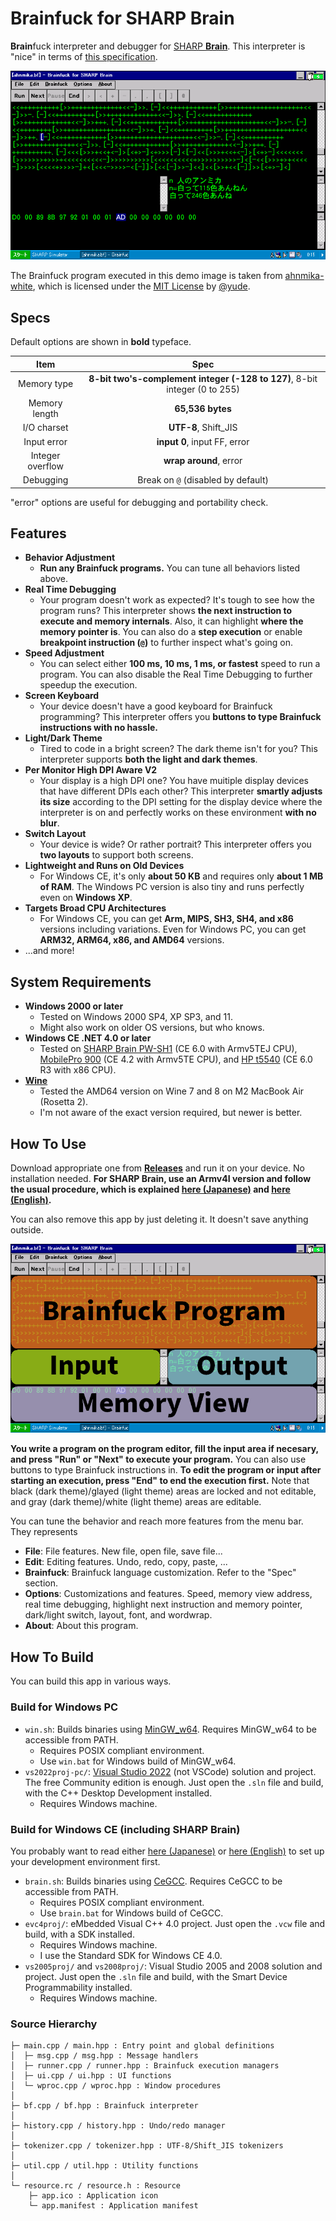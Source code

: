 # Brainfuck for SHARP Brain

**Brain**fuck interpreter and debugger for [SHARP **Brain**](https://jp.sharp/edictionary/). This interpreter is "nice" in terms of [this specification](http://www.muppetlabs.com/~breadbox/bf/standards.html).

![](running.png)

The Brainfuck program executed in this demo image is taken from [ahnmika-white](https://github.com/yude/ahnmika-white/blob/main/main.bf), which is licensed under the [MIT License](https://github.com/yude/ahnmika-white/blob/main/LICENSE) by [@yude](https://github.com/yude).

## Specs

Default options are shown in **bold** typeface.

|       Item       |                                    Spec                                    |
| :--------------: | :------------------------------------------------------------------------: |
|   Memory type    | **8-bit two's-complement integer (-128 to 127)**, 8-bit integer (0 to 255) |
|  Memory length   |                              **65,536 bytes**                              |
|   I/O charset    |                            **UTF-8**, Shift_JIS                            |
|   Input error    |                        **input 0**, input FF, error                        |
| Integer overflow |                           **wrap around**, error                           |
|    Debugging     |                     Break on `@` (disabled by default)                     |

"error" options are useful for debugging and portability check.

## Features

- **Behavior Adjustment**
  - **Run any Brainfuck programs.** You can tune all behaviors listed above.
- **Real Time Debugging**
  - Your program doesn't work as expected? It's tough to see how the program runs? This interpreter shows **the next instruction to execute and memory internals**. Also, it can highlight **where the memory pointer is**. You can also do a **step execution** or enable **breakpoint instruction (`@`)** to further inspect what's going on.
- **Speed Adjustment**
  - You can select either **100 ms, 10 ms, 1 ms, or fastest** speed to run a program. You can also disable the Real Time Debugging to further speedup the execution.
- **Screen Keyboard**
  - Your device doesn't have a good keyboard for Brainfuck programming? This interpreter offers you **buttons to type Brainfuck instructions with no hassle.**
- **Light/Dark Theme**
  - Tired to code in a bright screen? The dark theme isn't for you? This interpreter supports **both the light and dark themes**.
- **Per Monitor High DPI Aware V2**
  - Your display is a high DPI one? You have muitiple display devices that have different DPIs each other? This interpreter **smartly adjusts its size** according to the DPI setting for the display device where the interpreter is on and perfectly works on these environment **with no blur**.
- **Switch Layout**
  - Your device is wide? Or rather portrait? This interpreter offers you **two layouts** to support both screens.
- **Lightweight and Runs on Old Devices**
  - For Windows CE, it's only **about 50 KB** and requires only **about 1 MB of RAM**. The Windows PC version is also tiny and runs perfectly even on **Windows XP**.
- **Targets Broad CPU Architectures**
  - For Windows CE, you can get **Arm, MIPS, SH3, SH4, and x86** versions including variations. Even for Windows PC, you can get **ARM32, ARM64, x86, and AMD64** versions.
- ...and more!

## System Requirements

- **Windows 2000 or later**
  - Tested on Windows 2000 SP4, XP SP3, and 11.
  - Might also work on older OS versions, but who knows.
- **Windows CE .NET 4.0 or later**
  - Tested on [SHARP Brain PW-SH1](https://jp.sharp/support/dictionary/product/pw-sh1.html) (CE 6.0 with Armv5TEJ CPU), [MobilePro 900](https://www.hpcfactor.com/hardware/devices/134/NEC/MobilePro_900) (CE 4.2 with Armv5TE CPU), and [HP t5540](https://www.hpcfactor.com/hardware/devices/254/Hewlett_Packard/t5540) (CE 6.0 R3 with x86 CPU).
- **[Wine](https://www.winehq.org/)**
  - Tested the AMD64 version on Wine 7 and 8 on M2 MacBook Air (Rosetta 2).
  - I'm not aware of the exact version required, but newer is better.

## How To Use

Download appropriate one from **[Releases](https://github.com/watamario15/brainfuck-sharp-brain/releases)** and run it on your device. No installation needed. **For SHARP Brain, use an Armv4I version and follow the usual procedure, which is explained [here (Japanese)](https://brain.fandom.com/ja/wiki/%E3%82%A2%E3%83%97%E3%83%AA%E3%81%AE%E8%B5%B7%E5%8B%95%E6%96%B9%E6%B3%95) and [here (English)](https://www.hpcfactor.com/reviews/editorial/ceopener-sharp-brain/).**

You can also remove this app by just deleting it. It doesn't save anything outside.

![](desc.png)

**You write a program on the program editor, fill the input area if necesary, and press "Run" or "Next" to execute your program.** You can also use buttons to type Brainfuck instructions in. **To edit the program or input after starting an execution, press "End" to end the execution first.** Note that black (dark theme)/glayed (light theme) areas are locked and not editable, and gray (dark theme)/white (light theme) areas are editable.

You can tune the behavior and reach more features from the menu bar. They represents

- **File**: File features. New file, open file, save file...
- **Edit**: Editing features. Undo, redo, copy, paste, ...
- **Brainfuck**: Brainfuck language customization. Refer to the "Spec" section.
- **Options**: Customizations and features. Speed, memory view address, real time debugging, highlight next instruction and memory pointer, dark/light switch, layout, font, and wordwrap.
- **About**: About this program.

## How To Build

You can build this app in various ways.

### Build for Windows PC

- `win.sh`: Builds binaries using [MinGW_w64](https://www.mingw-w64.org/). Requires MinGW_w64 to be accessible from PATH.
  - Requires POSIX compliant environment.
  - Use `win.bat` for Windows build of MinGW_w64.
- `vs2022proj-pc/`: [Visual Studio 2022](https://visualstudio.microsoft.com/vs/) (not VSCode) solution and project. The free Community edition is enough. Just open the `.sln` file and build, with the C++ Desktop Development installed.
  - Requires Windows machine.

### Build for Windows CE (including SHARP Brain)

You probably want to read either [here (Japanese)](https://brain.fandom.com/ja/wiki/%E9%96%8B%E7%99%BA%E7%92%B0%E5%A2%83%E3%83%BBSDK) or [here (English)](https://www.hpcfactor.com/developer/) to set up your development environment first.

- `brain.sh`: Builds binaries using [CeGCC](https://max.kellermann.name/projects/cegcc/). Requires CeGCC to be accessible from PATH.
  - Requires POSIX compliant environment.
  - Use `brain.bat` for Windows build of CeGCC.
- `evc4proj/`: eMbedded Visual C++ 4.0 project. Just open the `.vcw` file and build, with a SDK installed.
  - Requires Windows machine.
  - I use the Standard SDK for Windows CE 4.0.
- `vs2005proj/` and `vs2008proj/`: Visual Studio 2005 and 2008 solution and project. Just open the `.sln` file and build, with the Smart Device Programmability installed.
  - Requires Windows machine.

### Source Hierarchy

```
├─ main.cpp / main.hpp : Entry point and global definitions
│  ├─ msg.cpp / msg.hpp : Message handlers
│  ├─ runner.cpp / runner.hpp : Brainfuck execution managers
│  ├─ ui.cpp / ui.hpp : UI functions
│  └─ wproc.cpp / wproc.hpp : Window procedures
│
├─ bf.cpp / bf.hpp : Brainfuck interpreter
│
├─ history.cpp / history.hpp : Undo/redo manager
│
├─ tokenizer.cpp / tokenizer.hpp : UTF-8/Shift_JIS tokenizers
│
├─ util.cpp / util.hpp : Utility functions
│
└─ resource.rc / resource.h : Resource
    ├─ app.ico : Application icon
    └─ app.manifest : Application manifest
```
